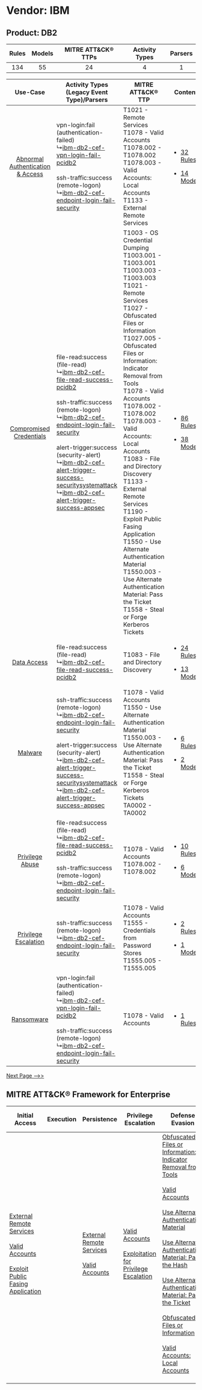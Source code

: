 Vendor: IBM
===========
Product: DB2
------------
| Rules | Models | MITRE ATT&CK® TTPs | Activity Types | Parsers |
|:-----:|:------:|:------------------:|:--------------:|:-------:|
|  134  |   55   |         24         |       4        |    1    |

|    Use-Case    | Activity Types (Legacy Event Type)/Parsers    | MITRE ATT&CK® TTP    | Content    |
|:----:| ---- | ---- | ---- |
| [Abnormal Authentication & Access](../../../UseCases/uc_abnormal_authentication_&_access.md) |  vpn-login:fail (authentication-failed)<br> ↳[ibm-db2-cef-vpn-login-fail-pcidb2](Ps/pC_ibmdb2cefvpnloginfailpcidb2.md)<br><br> ssh-traffic:success (remote-logon)<br> ↳[ibm-db2-cef-endpoint-login-fail-security](Ps/pC_ibmdb2cefendpointloginfailsecurity.md)<br>    | T1021 - Remote Services<br>T1078 - Valid Accounts<br>T1078.002 - T1078.002<br>T1078.003 - Valid Accounts: Local Accounts<br>T1133 - External Remote Services<br>    | [<ul><li>32 Rules</li></ul><ul><li>14 Models</li></ul>](RM/r_m_ibm_db2_Abnormal_Authentication_&_Access.md) |
|          [Compromised Credentials](../../../UseCases/uc_compromised_credentials.md)          |  file-read:success (file-read)<br> ↳[ibm-db2-cef-file-read-success-pcidb2](Ps/pC_ibmdb2ceffilereadsuccesspcidb2.md)<br><br> ssh-traffic:success (remote-logon)<br> ↳[ibm-db2-cef-endpoint-login-fail-security](Ps/pC_ibmdb2cefendpointloginfailsecurity.md)<br><br> alert-trigger:success (security-alert)<br> ↳[ibm-db2-cef-alert-trigger-success-securitysystemattack](Ps/pC_ibmdb2cefalerttriggersuccesssecuritysystemattack.md)<br> ↳[ibm-db2-cef-alert-trigger-success-appsec](Ps/pC_ibmdb2cefalerttriggersuccessappsec.md)<br> | T1003 - OS Credential Dumping<br>T1003.001 - T1003.001<br>T1003.003 - T1003.003<br>T1021 - Remote Services<br>T1027 - Obfuscated Files or Information<br>T1027.005 - Obfuscated Files or Information: Indicator Removal from Tools<br>T1078 - Valid Accounts<br>T1078.002 - T1078.002<br>T1078.003 - Valid Accounts: Local Accounts<br>T1083 - File and Directory Discovery<br>T1133 - External Remote Services<br>T1190 - Exploit Public Fasing Application<br>T1550 - Use Alternate Authentication Material<br>T1550.003 - Use Alternate Authentication Material: Pass the Ticket<br>T1558 - Steal or Forge Kerberos Tickets<br> | [<ul><li>86 Rules</li></ul><ul><li>38 Models</li></ul>](RM/r_m_ibm_db2_Compromised_Credentials.md)          |
|    [Data Access](../../../UseCases/uc_data_access.md)    |  file-read:success (file-read)<br> ↳[ibm-db2-cef-file-read-success-pcidb2](Ps/pC_ibmdb2ceffilereadsuccesspcidb2.md)<br>    | T1083 - File and Directory Discovery<br>    | [<ul><li>24 Rules</li></ul><ul><li>13 Models</li></ul>](RM/r_m_ibm_db2_Data_Access.md)    |
|    [Malware](../../../UseCases/uc_malware.md)    |  ssh-traffic:success (remote-logon)<br> ↳[ibm-db2-cef-endpoint-login-fail-security](Ps/pC_ibmdb2cefendpointloginfailsecurity.md)<br><br> alert-trigger:success (security-alert)<br> ↳[ibm-db2-cef-alert-trigger-success-securitysystemattack](Ps/pC_ibmdb2cefalerttriggersuccesssecuritysystemattack.md)<br> ↳[ibm-db2-cef-alert-trigger-success-appsec](Ps/pC_ibmdb2cefalerttriggersuccessappsec.md)<br>    | T1078 - Valid Accounts<br>T1550 - Use Alternate Authentication Material<br>T1550.003 - Use Alternate Authentication Material: Pass the Ticket<br>T1558 - Steal or Forge Kerberos Tickets<br>TA0002 - TA0002<br>    | [<ul><li>6 Rules</li></ul><ul><li>2 Models</li></ul>](RM/r_m_ibm_db2_Malware.md)    |
|    [Privilege Abuse](../../../UseCases/uc_privilege_abuse.md)    |  file-read:success (file-read)<br> ↳[ibm-db2-cef-file-read-success-pcidb2](Ps/pC_ibmdb2ceffilereadsuccesspcidb2.md)<br><br> ssh-traffic:success (remote-logon)<br> ↳[ibm-db2-cef-endpoint-login-fail-security](Ps/pC_ibmdb2cefendpointloginfailsecurity.md)<br>    | T1078 - Valid Accounts<br>T1078.002 - T1078.002<br>    | [<ul><li>10 Rules</li></ul><ul><li>6 Models</li></ul>](RM/r_m_ibm_db2_Privilege_Abuse.md)    |
|    [Privilege Escalation](../../../UseCases/uc_privilege_escalation.md)    |  ssh-traffic:success (remote-logon)<br> ↳[ibm-db2-cef-endpoint-login-fail-security](Ps/pC_ibmdb2cefendpointloginfailsecurity.md)<br>    | T1078 - Valid Accounts<br>T1555 - Credentials from Password Stores<br>T1555.005 - T1555.005<br>    | [<ul><li>2 Rules</li></ul><ul><li>1 Models</li></ul>](RM/r_m_ibm_db2_Privilege_Escalation.md)    |
|    [Ransomware](../../../UseCases/uc_ransomware.md)    |  vpn-login:fail (authentication-failed)<br> ↳[ibm-db2-cef-vpn-login-fail-pcidb2](Ps/pC_ibmdb2cefvpnloginfailpcidb2.md)<br><br> ssh-traffic:success (remote-logon)<br> ↳[ibm-db2-cef-endpoint-login-fail-security](Ps/pC_ibmdb2cefendpointloginfailsecurity.md)<br>    | T1078 - Valid Accounts<br>    | [<ul><li>1 Rules</li></ul>](RM/r_m_ibm_db2_Ransomware.md)    |
[Next Page -->>](2_ds_ibm_db2.md)

MITRE ATT&CK® Framework for Enterprise
--------------------------------------
| Initial Access                                                                                                                                                                                                                         | Execution | Persistence                                                                                                                                      | Privilege Escalation                                                                                                                                          | Defense Evasion                                                                                                                                                                                                                                                                                                                                                                                                                                                                                                                                                                                                                                                                            | Credential Access                                                                                                                                                                                                                                                                                                                                          | Discovery                                                                                                                                                     | Lateral Movement                                                                                                                                               | Collection | Command and Control                                                                                                                       | Exfiltration | Impact |
| -------------------------------------------------------------------------------------------------------------------------------------------------------------------------------------------------------------------------------------- | --------- | ------------------------------------------------------------------------------------------------------------------------------------------------ | ------------------------------------------------------------------------------------------------------------------------------------------------------------- | ------------------------------------------------------------------------------------------------------------------------------------------------------------------------------------------------------------------------------------------------------------------------------------------------------------------------------------------------------------------------------------------------------------------------------------------------------------------------------------------------------------------------------------------------------------------------------------------------------------------------------------------------------------------------------------------ | ---------------------------------------------------------------------------------------------------------------------------------------------------------------------------------------------------------------------------------------------------------------------------------------------------------------------------------------------------------- | ------------------------------------------------------------------------------------------------------------------------------------------------------------- | -------------------------------------------------------------------------------------------------------------------------------------------------------------- | ---------- | ----------------------------------------------------------------------------------------------------------------------------------------- | ------------ | ------ |
| [External Remote Services](https://attack.mitre.org/techniques/T1133)<br><br>[Valid Accounts](https://attack.mitre.org/techniques/T1078)<br><br>[Exploit Public Fasing Application](https://attack.mitre.org/techniques/T1190)<br><br> |           | [External Remote Services](https://attack.mitre.org/techniques/T1133)<br><br>[Valid Accounts](https://attack.mitre.org/techniques/T1078)<br><br> | [Valid Accounts](https://attack.mitre.org/techniques/T1078)<br><br>[Exploitation for Privilege Escalation](https://attack.mitre.org/techniques/T1068)<br><br> | [Obfuscated Files or Information: Indicator Removal from Tools](https://attack.mitre.org/techniques/T1027/005)<br><br>[Valid Accounts](https://attack.mitre.org/techniques/T1078)<br><br>[Use Alternate Authentication Material](https://attack.mitre.org/techniques/T1550)<br><br>[Use Alternate Authentication Material: Pass the Hash](https://attack.mitre.org/techniques/T1550/002)<br><br>[Use Alternate Authentication Material: Pass the Ticket](https://attack.mitre.org/techniques/T1550/003)<br><br>[Obfuscated Files or Information](https://attack.mitre.org/techniques/T1027)<br><br>[Valid Accounts: Local Accounts](https://attack.mitre.org/techniques/T1078/003)<br><br> | [OS Credential Dumping](https://attack.mitre.org/techniques/T1003)<br><br>[Steal or Forge Kerberos Tickets](https://attack.mitre.org/techniques/T1558)<br><br>[Credentials from Password Stores](https://attack.mitre.org/techniques/T1555)<br><br>[Steal or Forge Kerberos Tickets: Kerberoasting](https://attack.mitre.org/techniques/T1558/003)<br><br> | [File and Directory Discovery](https://attack.mitre.org/techniques/T1083)<br><br>[Remote System Discovery](https://attack.mitre.org/techniques/T1018)<br><br> | [Remote Services](https://attack.mitre.org/techniques/T1021)<br><br>[Use Alternate Authentication Material](https://attack.mitre.org/techniques/T1550)<br><br> |            | [Proxy: Multi-hop Proxy](https://attack.mitre.org/techniques/T1090/003)<br><br>[Proxy](https://attack.mitre.org/techniques/T1090)<br><br> |              |        |